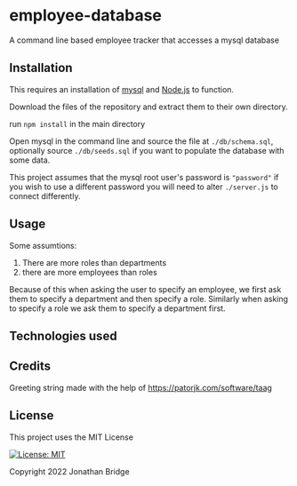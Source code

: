 # employee-database

A command line based employee tracker that accesses a mysql database

## Installation

This requires an installation of [mysql](https://www.mysql.com/) and
[Node.js](https://nodejs.org/en/) to function.

Download the files of the repository and extract them to their own directory.

run `npm install` in the main directory

Open mysql in the command line and source the file at `./db/schema.sql`,
optionally source `./db/seeds.sql` if you want to populate the database with
some data.

This project assumes that the mysql root user's password is `"password"` if you
wish to use a different password you will need to alter `./server.js` to
connect differently.

## Usage

Some assumtions:

1. There are more roles than departments
2. there are more employees than roles

Because of this when asking the user to specify an employee, we first ask them
to specify a department and then specify a role. Similarly when asking to
specify a role we ask them to specify a department first.

## Technologies used

## Credits

Greeting string made with the help of https://patorjk.com/software/taag

## License

This project uses the MIT License

[![License: MIT](https://img.shields.io/badge/License-MIT-yellow.svg)](https://opensource.org/licenses/MIT)

Copyright 2022 Jonathan Bridge
